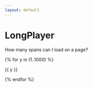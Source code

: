 ```yaml
---
layout: default
---
```


# LongPlayer #

How many spans can I load on a page?

{% for y in (1..1000) %}

<span>{{ y }}&nbsp;</span>

{% endfor %}